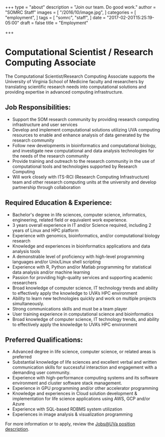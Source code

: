 +++
type = "about"
description = "Join our team. Do good work."
author = "SOMRC Staff"
images = [
  "/2016/10/image.jpg",
]
categories = [
  "employment",
]
tags = [
  "somrc",
  "staff",
]
date = "2017-02-20T15:25:19-05:00"
draft = false
title = "Employment"

+++

# Computational Scientist / Research Computing Associate

<p class=lead>
The Computational Scientist/Research Computing Associate supports the University of Virginia School of Medicine faculty and researchers by translating scientific research needs into computational solutions and providing expertise in advanced computing infrastructure.
</p>

## Job Responsibilities:

* Support the SOM research community by providing research computing infrastructure and user services
* Develop and implement computational solutions utilizing UVA computing resources to enable and enhance analysis of data generated by the research community 
* Follow new developments in bioinformatics and computational biology, and investigate new computational and data analysis technologies for the needs of the research community
* Provide training and outreach to the research community in the use of computational tools and technologies supported by Research Computing
* Will work closely with ITS-RCI (Research Computing Infrastructure) team and other research computing units at the university and develop partnership through collaboration

## Required Education & Experience:

* Bachelor's degree in life sciences, computer science, informatics, engineering, related field or equivalent work experience.  
* 3 years overall experience in IT and/or Science required, including 2 years of Linux and HPC platform
* Experience with genomics, bioinformatics, and/or computational biology research
* Knowledge and experiences in bioinformatics applications and data analysis tools
* A demonstrable level of proficiency with high-level programming languages and/or Unix/Linux shell scripting  
* Experience with R, Python and/or Matlab programming for statistical data analysis and/or machine learning
* Passion for providing high-quality services and supporting academic researchers
* Broad knowledge of computer science, IT technology trends and ability to effectively apply the knowledge to UVA’s HPC environment
* Ability to learn new technologies quickly and work on multiple projects simultaneously.
* Strong communications skills and must be a team player
* User training experience in computational science and bioinformatics
* Broad knowledge of computer science, IT technology trends, and ability to effectively apply the knowledge to UVA’s HPC environment

## Preferred Qualifications:

* Advanced degree in life science, computer science, or related areas is preferred
* Substantial knowledge of life sciences and excellent verbal and written communication skills for successful interaction and engagement with a demanding user community.
* Experience with high-performance computing systems and its software environment and cluster software stack management.
* Experience in GPU programming and/or other accelerator programming
* Knowledge and experiences in Cloud solution development & implementation for life science applications using AWS, GCP and/or Azure
* Experience with SQL-based RDBMS system utilization
* Experiences in image analysis & visualization programming

For more information or to apply, review the [Jobs@UVa position description](http://jobs.virginia.edu/applicants/Central?quickFind=82171).
